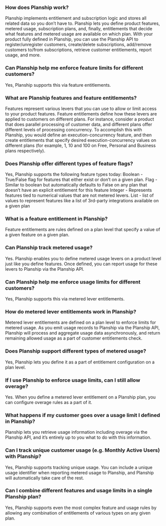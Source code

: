 ### How does Planship work?
Planship implements entitlement and subscription logic and stores all related data so you don’t have to. Planship lets you define product features, metered usage, subscription plans, and, finally, entitlements that decide what features and metered usage are available on which plan. With your product fully defined in Planship, you can use the Planship API to register/unregister customers, create/delete subscriptions, add/remove customers to/from subscriptions, retrieve customer entitlements, report usage, and more.

### Can Planship help me enforce feature limits for different customers?
Yes, Planship supports this via feature entitlements.

### What are Planship features and feature entitlements?
Features represent various levers that you can use to allow or limit access to your product features. Feature entitlements define how these levers are applied to customers on different plans. For instance, consider a product that does parallel processing of customer data, and different plans offer different levels of processing concurrency. To accomplish this with Planship, you would define an execution-concurrency feature, and then create entitlements that specify desired execution-concurrency values on different plans (for example, 1, 10 and 100 on Free, Personal and Business plans respectively).

### Does Planship offer different types of feature flags?
Yes, Planship supports the following feature types today:
Boolean - True/False flag for features that either exist or don’t on a given plan.
Flag - Similar to boolean but automatically defaults to False on any plan that doesn’t have an explicit entitlement for this feature
Integer - Represents features tied to numerical values that are not metered levers.
List - list of values to represent features like a list of 3rd-party integrations available on a given plan

### What is a feature entitlement in Planship?
Feature entitlements are rules defined on a plan level that specify a value of a given feature on a given plan.

### Can Planship track metered usage?
Yes. Planship enables you to define metered usage levers on a product level just like you define features. Once defined, you can report usage for these levers to Planship via the Planship API.

### Can Planship help me enforce usage limits for different customers?
Yes, Planship supports this via metered lever entitlements.

### How do metered lever entitlements work in Planship?
Metered lever entitlements are defined on a plan level to enforce limits for metered usage. As you emit usage records to Planship via the Planship API, Planship will process and aggregate usage data asynchronously, and return remaining allowed usage as a part of customer entitlements check.

### Does Planship support different types of metered usage?
Yes, Planship lets you define it as a part of entitlement configuration on a plan level.

### If I use Planship to enforce usage limits, can I still allow overage?
Yes. When you define a metered lever entitlement on a Planship plan, you can configure overage rules as a part of it.

### What happens if my customer goes over a usage limit I defined in Planship?
Planship lets you retrieve usage information including overage via the Planship API, and it’s entirely up to you what to do with this information.

### Can I track unique customer usage (e.g. Monthly Active Users) with Planship?
Yes, Planship supports tracking unique usage. You can include a unique usage identifier when reporting metered usage to Planship, and Planship will automatically take care of the rest.

### Can I combine different features and usage limits in a single Planship plan?
Yes, Planship supports even the most complex feature and usage rules by allowing any combination of entitlements of various types on any given plan.
